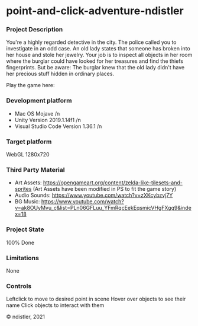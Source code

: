 # point-and-click-adventure-ndistler

### Project Description
You're a highly regarded detective in the city. The police called you to investigate in an odd case. An old lady states that someone has broken into her house and stole her jewelry. Your job is to inspect all objects in her room where the burglar could have looked for her treasures and find the thiefs fingerprints. 
But be aware: The burglar knew that the old lady didn't have her precious stuff hidden in ordinary places.

Play the game here:


### Development platform
* Mac OS Mojave /n
* Unity Version 2019.1.14f1 /n
* Visual Studio Code Version 1.36.1 /n


### Target platform
WebGL 1280x720


### Third Party Material
* Art Assets: https://opengameart.org/content/zelda-like-tilesets-and-sprites (Art Assets have been modified in PS to fit the game story)
* Audio Sounds: https://www.youtube.com/watch?v=zXKcybzvj7Y
* BG Music: https://www.youtube.com/watch?v=ak8OUyMvu_c&list=PLn06GFLuu_YFmRqcEekEqsmicVHgFXgq9&index=18


### Project State
100% Done


### Limitations
None


### Controls
Leftclick to move to desired point in scene
Hover over objects to see their name
Click objects to interact with them

© ndistler, 2021






